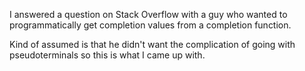 I answered a question on Stack Overflow with a guy who wanted to programmatically
get completion values from a completion function.

Kind of assumed is that he didn't want the complication of going with pseudoterminals
so this is what I came up with.
